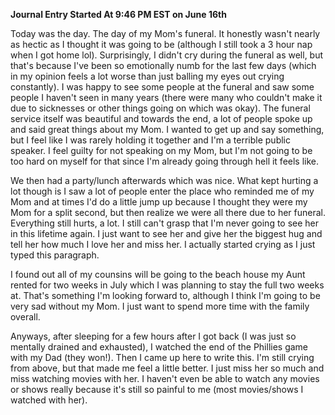 **Journal Entry Started At 9:46 PM EST on June 16th**

Today was the day. The day of my Mom's funeral. It honestly wasn't nearly as hectic as I thought it was going to be (although I still took a 3 hour nap when I got home lol). Surprisingly, I didn't cry during the funeral as well, but that's because I've been so emotionally numb for the last few days (which in my opinion feels a lot worse than just balling my eyes out crying constantly). I was happy to see some people at the funeral and saw some people I haven't seen in many years (there were many who couldn't make it due to sicknesses or other things going on which was okay). The funeral service itself was beautiful and towards the end, a lot of people spoke up and said great things about my Mom. I wanted to get up and say something, but I feel like I was rarely holding it together and I'm a terrible public speaker. I feel guilty for not speaking on my Mom, but I'm not going to be too hard on myself for that since I'm already going through hell it feels like.

We then had a party/lunch afterwards which was nice. What kept hurting a lot though is I saw a lot of people enter the place who reminded me of my Mom and at times I'd do a little jump up because I thought they were my Mom for a split second, but then realize we were all there due to her funeral. Everything still hurts, a lot. I still can't grasp that I'm never going to see her in this lifetime again. I just want to see her and give her the biggest hug and tell her how much I love her and miss her. I actually started crying as I just typed this paragraph.

I found out all of my counsins will be going to the beach house my Aunt rented for two weeks in July which I was planning to stay the full two weeks at. That's something I'm looking forward to, although I think I'm going to be very sad without my Mom. I just want to spend more time with the family overall.

Anyways, after sleeping for a few hours after I got back (I was just so mentally drained and exhausted), I watched the end of the Phillies game with my Dad (they won!). Then I came up here to write this. I'm still crying from above, but that made me feel a little better. I just miss her so much and miss watching movies with her. I haven't even be able to watch any movies or shows really because it's still so painful to me (most movies/shows I watched with her).